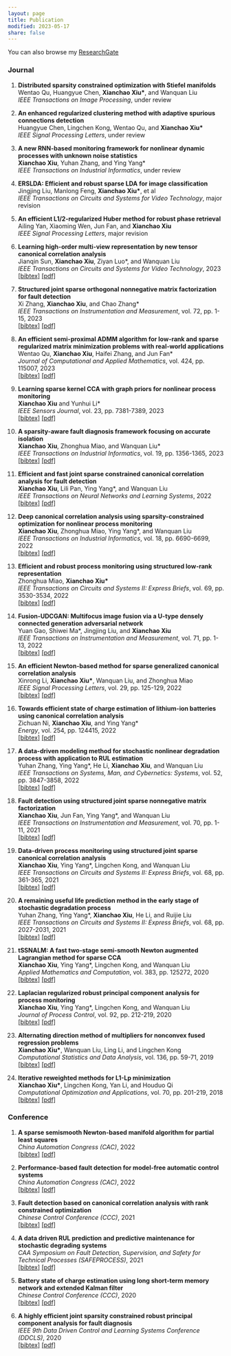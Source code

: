 ```yaml
---
layout: page
title: Publication
modified: 2023-05-17 
share: false
---
```


You can also browse my <a href="https://www.researchgate.net/profile/Xianchao-Xiu" target="_blank" style="text-decoration:underline;">ResearchGate</a>


### Journal

<style>
.biblist { }

/* The item */
.biblist li { }

/* You can define custom styles for plstyle field here. */


/*************************************
   The box that contain BibTeX code
 *************************************/
div.noshow { display: none; }
div.bibtex {
  margin-right: 0%;
  margin-top: 1.2em;
  margin-bottom: 1.3em;
  border: 1px solid silver;
  padding: 0.3em 0.5em;
  background: #eeeeee;
}
div.bibtex pre { font-size: 75%; overflow: auto;  width: 100%; }
</style>

<script>
function toggleBibtex(articleid) {
  var bib = document.getElementById('bib_'+articleid);
  if (bib) {
    if(bib.className.indexOf('bibtex') != -1) {
    bib.className.indexOf('noshow') == -1?bib.className = 'bibtex noshow':bib.className = 'bibtex';
    }
  } else {
    return;
  }
}
</script>


<ol class="biblist">
   

   
 
   

<!-- Item: xiu2023 -->
<li ><p>
<b>Distributed sparsity constrained optimization with Stiefel manifolds</b><br>
Wentao Qu, Huangyue Chen, <b>Xianchao Xiu*</b>, and Wanquan Liu<br>
<i>IEEE Transactions on Image Processing</i>,
under review<br>
</p>
</li>
   
   
   
<!-- Item: xiu2023 -->
<li ><p>
<b>An enhanced regularized clustering method with adaptive spurious connections detection</b><br>
Huangyue Chen, Lingchen Kong, Wentao Qu, and <b>Xianchao Xiu*</b><br>
<i>IEEE Signal Processing Letters</i>,
under review<br>
</p>
</li>
   
   
   
<!-- Item: xiu2023 -->
<li ><p>
<b>A new RNN-based monitoring framework for nonlinear dynamic processes with unknown noise statistics</b><br>
<b>Xianchao Xiu</b>, Yuhan Zhang, and Ying Yang*<br>
<i>IEEE Transactions on Industrial Informatics</i>,
under review<br>
</p>
</li>
   
 
   

<!-- Item: xiu2023 -->
<li ><p>
<b>ERSLDA: Efficient and robust sparse LDA for image classification</b><br>
Jingjing Liu, Manlong Feng, <b>Xianchao Xiu*</b>, et al<br>
<i>IEEE Transactions on Circuits and Systems for Video Technology</i>,
major revision<br>
</p>
</li>   
  
  
<!-- Item: xiu2023 -->
<li ><p>
<b>An efficient L1/2-regularized Huber method for robust phase retrieval</b><br>
Ailing Yan, Xiaoming Wen, Jun Fan, and <b>Xianchao Xiu</b><br>
<i>IEEE Signal Processing Letters</i>,
major revision<br>
</p>
</li>
    
   
<!-- Item: xiu2023leanring -->
<li ><p>
<b>Learning high-order multi-view representation by new tensor canonical correlation analysis</b><br>
Jianqin Sun, <b>Xianchao Xiu</b>, Ziyan Luo*, and Wanquan Liu<br>
<i>IEEE Transactions on Circuits and Systems for Video Technology</i>,
2023<br>
<a href="javascript:toggleBibtex('xiu2023leanring')" class="textlink">[bibtex]</a>
<a href="../publications/2023-TCSVT.pdf" class="textlink" target="_blank">[pdf]</a>
</p>
<div id="bib_xiu2023leanring" class="bibtex noshow">
<pre>
@article{xiu2023leanring,
  title={Learning high-order multi-view representation by new tensor canonical correlation analysis},
  author={Sun, Jianqin and Xiu, Xianchao and Luo, Ziyan and Liu, Wanquan},
  journal={IEEE Transactions on Circuits and Systems for Video Technology},
  year={2023},
  publisher={IEEE}
}
</pre></div>
</li>
   
   
  
   
   


<!-- Item: zhang2023structured -->
<li ><p>
<b>Structured joint sparse orthogonal nonnegative matrix factorization for fault detection</b><br>
Xi Zhang, <b>Xianchao Xiu</b>, and Chao Zhang*<br>
<i>IEEE Transactions on Instrumentation and Measurement</i>,
vol. 72,
pp. 1-15,
2023<br>
<a href="javascript:toggleBibtex('zhang2023structured')" class="textlink">[bibtex]</a>
<a href="../publications/2023-TIM.pdf" class="textlink" target="_blank">[pdf]</a>
</p>
<div id="bib_zhang2023structured" class="bibtex noshow">
<pre>
@article{zhang2023structured,
  title={Structured joint sparse orthogonal nonnegative matrix factorization for fault detection},
  author={Zhang, Xi and Xiu, Xianchao and Zhang, Chao},
  journal={IEEE Transactions on Instrumentation and Measurement},
  volume={72},
  pages={1--15},
  year={2023},
  publisher={IEEE}
}
</pre></div>
</li>
   

<!-- Item: qu2023efficient -->
<li ><p>
<b>An efficient semi-proximal ADMM algorithm for low-rank and sparse regularized matrix minimization problems with real-world applications </b><br>
Wentao Qu, <b>Xianchao Xiu</b>, Haifei Zhang, and Jun Fan*<br>
<i>Journal of Computational and Applied Mathematics</i>,
vol. 424,
pp. 115007,
2023<br>
<a href="javascript:toggleBibtex('qu2023efficient')" class="textlink">[bibtex]</a>
<a href="../publications/2023-JCAM.pdf" class="textlink" target="_blank">[pdf]</a>
</p>
<div id="bib_qu2023efficient" class="bibtex noshow">
<pre>
@article{qu2023efficient,
  title={An efficient semi-proximal ADMM algorithm for low-rank and sparse regularized matrix minimization problems with real-world applications},
  author={Qu, Wentao and Xiu, Xianchao and Zhang, Haifei and Fan, Jun},
  journal={Journal of Computational and Applied Mathematics},
  volume={424},
  pages={115007},
  year={2023},
  publisher={Elsevier}
}
</pre></div>
</li>
   

 
   
   
<!-- Item: xiu2023learning -->
<li ><p>
<b>Learning sparse kernel CCA with graph priors for nonlinear process monitoring</b><br>
<b>Xianchao Xiu</b> and Yunhui Li*<br>
<i>IEEE Sensors Journal</i>,
vol. 23,
pp. 7381-7389,
2023<br>
<a href="javascript:toggleBibtex('xiu2023learning')" class="textlink">[bibtex]</a>
<a href="../publications/2023-JSEN.pdf" class="textlink" target="_blank">[pdf]</a>
</p>
<div id="bib_xiu2023learning" class="bibtex noshow">
<pre>
@article{xiu2023learning,
  title={Learning sparse kernel CCA with graph priors for nonlinear process monitoring},
  author={Xiu, Xianchao and Li, Yunhui},
  journal={IEEE Sensors Journal},
  volume={23},
  number={7},
  pages={7381--7389},
  year={2023},
  publisher={IEEE}
}
</pre></div>
</li> 
   

   
   
<!-- Item: xiu2022sparsity -->
<li ><p>
<b>A sparsity-aware fault diagnosis framework focusing on accurate isolation</b><br>
<b>Xianchao Xiu</b>, Zhonghua Miao, and Wanquan Liu*<br>
<i>IEEE Transactions on Industrial Informatics</i>,
vol. 19,
pp. 1356-1365,
2023<br>
<a href="javascript:toggleBibtex('xiu2022sparsity')" class="textlink">[bibtex]</a>
<a href="../publications/2023-TII.pdf" class="textlink" target="_blank">[pdf]</a>
</p>
<div id="bib_xiu2022sparsity" class="bibtex noshow">
<pre>
@article{xiu2022sparsity,
  title={A sparsity-aware fault diagnosis framework focusing on accurate isolation},
  author={Xiu, Xianchao and Miao, Zhonghua and Liu, Wanquan},
  journal={IEEE Transactions on Industrial Informatics},
  volume={19},
  number={2},
  pages={1356--1365},
  year={2023},
  publisher={IEEE}
}
</pre></div>
</li>
   
  
   
<!-- Item: xiu2022efficient -->
<li ><p>
<b>Efficient and fast joint sparse constrained canonical correlation analysis for fault detection</b><br>
<b>Xianchao Xiu</b>, Lili Pan, Ying Yang*, and Wanquan Liu<br>
<i>IEEE Transactions on Neural Networks and Learning Systems</i>,
2022<br>
<a href="javascript:toggleBibtex('xiu2022efficient')" class="textlink">[bibtex]</a>
<a href="../publications/2022-TNNLS.pdf" class="textlink" target="_blank">[pdf]</a>
</p>
<div id="bib_xiu2022efficient" class="bibtex noshow">
<pre>
@article{xiu2022efficient,
  title={Efficient and Fast Joint Sparse Constrained Canonical Correlation Analysis for Fault Detection},
  author={Xiu, Xianchao and Pan, Lili and Yang, Ying and Liu, Wanquan},
  journal={IEEE Transactions on Neural Networks and Learning Systems},
  year={2022},
  publisher={IEEE}
}
</pre></div>
</li>
   
   
   
<!-- Item: xiu2021deep -->
<li ><p>
<b>Deep canonical correlation analysis using sparsity-constrained optimization for nonlinear process monitoring</b><br>
<b>Xianchao Xiu</b>, Zhonghua Miao, Ying Yang*, and Wanquan Liu<br>
<i>IEEE Transactions on Industrial Informatics</i>,
vol. 18,
pp. 6690-6699,
2022<br>
<a href="javascript:toggleBibtex('xiu2021deep')" class="textlink">[bibtex]</a>
<a href="../publications/2022-TII.pdf" class="textlink" target="_blank">[pdf]</a>
</p>
<div id="bib_xiu2021deep" class="bibtex noshow">
<pre>
@article{xiu2021deep,
  title={Deep canonical correlation analysis using sparsity-constrained optimization for nonlinear process monitoring},
  author={Xiu, Xianchao and Miao, Zhonghua and Yang, Ying and Liu, Wanquan},
  journal={IEEE Transactions on Industrial Informatics},
  volume={18},
  number={10},
  pages={6690--6699},
  year={2022},
  publisher={IEEE}
}
</pre></div>
</li>
   

   
<!-- Item: miao2022efficient -->
<li ><p>
<b>Efficient and robust process monitoring using structured low-rank representation</b><br>
Zhonghua Miao, <b>Xianchao Xiu*</b><br>
<i>IEEE Transactions on Circuits and Systems II: Express Briefs</i>,
vol. 69,
pp. 3530-3534,
2022<br>
<a href="javascript:toggleBibtex('miao2022efficient')" class="textlink">[bibtex]</a>
<a href="../publications/2022-TCSII.pdf" class="textlink" target="_blank">[pdf]</a>
</p>
<div id="bib_miao2022efficient" class="bibtex noshow">
<pre>
@article{miao2022efficient,
  title={Efficient and robust process monitoring using structured low-rank representation},
  author={Miao, Zhonghua and Xiu, Xianchao},
  journal={IEEE Transactions on Circuits and Systems II: Express Briefs},
  volume={69},
  number={8},
  pages={3530--3534},
  year={2022},
  publisher={IEEE}
}
</pre></div>
</li>
   
   
<!-- Item: gao2022fusion -->
<li ><p>
<b>Fusion-UDCGAN: Multifocus image fusion via a U-type densely connected generation adversarial network</b><br>
Yuan Gao, Shiwei Ma*, Jingjing Liu, and <b>Xianchao Xiu</b><br>
<i>IEEE Transactions on Instrumentation and Measurement</i>,
vol. 71,
pp. 1-13,
2022<br>
<a href="javascript:toggleBibtex('gao2022fusion')" class="textlink">[bibtex]</a>
<a href="../publications/2022-TIM.pdf" class="textlink" target="_blank">[pdf]</a>
</p>
<div id="bib_gao2022fusion" class="bibtex noshow">
<pre>
@article{gao2022fusion,
  title={Fusion-UDCGAN: Multifocus image fusion via a U-type densely connected generation adversarial network},
  author={Gao, Yuan and Ma, Shiwei and Liu, Jingjing and Xiu, Xianchao},
  journal={IEEE Transactions on Instrumentation and Measurement},
  volume={71},
  pages={1-13},
  year={2022},
  publisher={IEEE}
}
</pre></div>
</li>
   
   
<!-- Item: li2021efficient -->
<li ><p>
<b>An efficient Newton-based method for sparse generalized canonical correlation analysis</b><br>
Xinrong Li, <b>Xianchao Xiu*</b>, Wanquan Liu, and Zhonghua Miao<br>
<i>IEEE Signal Processing Letters</i>,
vol. 29,
pp. 125-129,
2022<br>
<a href="javascript:toggleBibtex('li2021efficient')" class="textlink">[bibtex]</a>
<a href="../publications/2022-SPL.pdf" class="textlink" target="_blank">[pdf]</a>
</p>
<div id="bib_li2021efficient" class="bibtex noshow">
<pre>
@article{li2021efficient,
  title={An efficient Newton-based method for sparse generalized canonical correlation analysis},
  author={Li, Xinrong and Xiu, Xianchao and Liu, Wanquan and Miao, Zhonghua},
  journal={IEEE Signal Processing Letters},
  volume={29},
  pages={125--129},
  year={2022},
  publisher={IEEE}
}
</pre></div>
</li>
  
   
 
<!-- Item: ni2022towards -->
<li ><p>
<b>Towards efficient state of charge estimation of lithium-ion batteries using canonical correlation analysis</b><br>
Zichuan Ni, <b>Xianchao Xiu</b>, and Ying Yang*<br>
<i>Energy</i>,
vol. 254,
pp. 124415,
2022<br>
<a href="javascript:toggleBibtex('ni2022towards')" class="textlink">[bibtex]</a>
<a href="../publications/2022-Energy.pdf" class="textlink" target="_blank">[pdf]</a>
</p>
<div id="bib_ni2022towards" class="bibtex noshow">
<pre>
@article{ni2022towards,
  title={Towards efficient state of charge estimation of lithium-ion batteries using canonical correlation analysis},
  author={Ni, Zichuan and Xiu, Xianchao and Yang, Ying},
  journal={Energy},
  volume={254},
  pages={124415},
  year={2022},
  publisher={Elsevier}
}
</pre></div>
</li>


  
<!-- Item: zhang2021data -->
<li ><p>
<b>A data-driven modeling method for stochastic nonlinear degradation process with application to RUL estimation</b><br>
Yuhan Zhang, Ying Yang*, He Li, <b>Xianchao Xiu</b>, and Wanquan Liu<br>
<i>IEEE Transactions on Systems, Man, and Cybernetics: Systems</i>,
vol. 52,
pp. 3847-3858,
2022<br>
<a href="javascript:toggleBibtex('zhang2021data')" class="textlink">[bibtex]</a>
<a href="../publications/2022-TSMC.pdf" class="textlink" target="_blank">[pdf]</a>
</p>
<div id="bib_ni2022towards" class="bibtex noshow">
<pre>
@article{zhang2021data,
  title={A data-driven modeling method for stochastic nonlinear degradation process with application to RUL estimation},
  author={Zhang, Yuhan and Yang, Ying and Li, He and Xiu, Xianchao and Liu, Wanquan},
  journal={IEEE Transactions on Systems, Man, and Cybernetics: Systems},
  volume={52},
  number={6},
  pages={3847--3858},
  year={2022},
  publisher={IEEE}
}
</pre></div>
</li>
   
   
   
<!-- Item: xiu2021fault -->
<li ><p>
<b>Fault detection using structured joint sparse nonnegative matrix factorization</b><br>
<b>Xianchao Xiu</b>, Jun Fan, Ying Yang*, and Wanquan Liu<br>
<i>IEEE Transactions on Instrumentation and Measurement</i>,
vol. 70,
pp. 1-11,
2021<br>
<a href="javascript:toggleBibtex('xiu2021fault')" class="textlink">[bibtex]</a>
<a href="../publications/2021-TIM.pdf" class="textlink" target="_blank">[pdf]</a>
</p>
<div id="bib_xiu2021fault" class="bibtex noshow">
<pre>
@article{xiu2021fault,
  title={Fault detection using structured joint sparse nonnegative matrix factorization},
  author={Xiu, Xianchao and Fan, Jun and Yang, Ying and Liu, Wanquan},
  journal={IEEE Transactions on Instrumentation and Measurement},
  volume={70},
  pages={1--11},
  year={2021},
  publisher={IEEE}
}
</pre></div>
</li>
   
   
   
<!-- Item: xiu2021data -->
<li ><p>
<b>Data-driven process monitoring using structured joint sparse canonical correlation analysis</b><br>
<b>Xianchao Xiu</b>, Ying Yang*, Lingchen Kong, and Wanquan Liu<br>
<i>IEEE Transactions on Circuits and Systems II: Express Briefs</i>,
vol. 68,
pp. 361-365,
2021<br>
<a href="javascript:toggleBibtex('xiu2021data')" class="textlink">[bibtex]</a>
<a href="../publications/2021-TCSIIa.pdf" class="textlink" target="_blank">[pdf]</a>
</p>
<div id="bib_xiu2021data" class="bibtex noshow">
<pre>
@article{xiu2021data,
  title={Data-driven process monitoring using structured joint sparse canonical correlation analysis},
  author={Xiu, Xianchao and Yang, Ying and Kong, Lingchen and Liu, Wanquan},
  journal={IEEE Transactions on Circuits and Systems II: Express Briefs},
  volume={68},
  number={1},
  pages={361--365},
  year={2021},
  publisher={IEEE}
}
</pre></div>
</li>
   
   
   
<!-- Item: zhang2020remaining -->
<li ><p>
<b>A remaining useful life prediction method in the early stage of stochastic degradation process</b><br>
Yuhan Zhang, Ying Yang*, <b>Xianchao Xiu</b>, He Li, and Ruijie Liu<br>
<i>IEEE Transactions on Circuits and Systems II: Express Briefs</i>,
vol. 68,
pp. 2027-2031,
2021<br>
<a href="javascript:toggleBibtex('zhang2020remaining')" class="textlink">[bibtex]</a>
<a href="../publications/2021-TCSIIb.pdf" class="textlink" target="_blank">[pdf]</a>
</p>
<div id="bib_zhang2020remaining" class="bibtex noshow">
<pre>
@article{zhang2020remaining,
  title={A remaining useful life prediction method in the early stage of stochastic degradation process},
  author={Zhang, Yuhan and Yang, Ying and Xiu, Xianchao and Li, He and Liu, Ruijie},
  journal={IEEE Transactions on Circuits and Systems II: Express Briefs},
  volume={68},
  number={6},
  pages={2027--2031},
  year={2021},
  publisher={IEEE}
}
</pre></div>
</li>
   
  
   
   
   
<!-- Item: xiu2020tssnalm -->
<li ><p>
<b>tSSNALM: A fast two-stage semi-smooth Newton augmented Lagrangian method for sparse CCA</b><br>
<b>Xianchao Xiu</b>, Ying Yang*, Lingchen Kong, and Wanquan Liu<br>
<i>Applied Mathematics and Computation</i>,
vol. 383,
pp. 125272,
2020<br>
<a href="javascript:toggleBibtex('xiu2020tssnalm')" class="textlink">[bibtex]</a>
<a href="../publications/2020-AMC.pdf" class="textlink" target="_blank">[pdf]</a>
</p>
<div id="bib_xiu2020tssnalm" class="bibtex noshow">
<pre>
@article{xiu2020tssnalm,
  title={tSSNALM: A fast two-stage semi-smooth Newton augmented Lagrangian method for sparse CCA},
  author={Xiu, Xianchao and Yang, Ying and Kong, Lingchen and Liu, Wanquan},
  journal={Applied Mathematics and Computation},
  volume={383},
  pages={125272},
  year={2020},
  publisher={Elsevier}
}
</pre></div>
</li>
   
   

<!-- Item: xiu2020laplacian -->
<li ><p>
<b>Laplacian regularized robust principal component analysis for process monitoring</b><br>
<b>Xianchao Xiu</b>, Ying Yang*, Lingchen Kong, and Wanquan Liu<br>
<i>Journal of Process Control</i>,
vol. 92,
pp. 212-219,
2020<br>
<a href="javascript:toggleBibtex('xiu2020laplacian')" class="textlink">[bibtex]</a>
<a href="../publications/2020-JPC.pdf" class="textlink" target="_blank">[pdf]</a>
</p>
<div id="bib_xiu2020laplacian" class="bibtex noshow">
<pre>
@article{xiu2020laplacian,
  title={Laplacian regularized robust principal component analysis for process monitoring},
  author={Xiu, Xianchao and Yang, Ying and Kong, Lingchen and Liu, Wanquan},
  journal={Journal of Process Control},
  volume={92},
  pages={212-219},
  year={2020},
  publisher={Elsevier}
}
</pre></div>
</li>
   
   
   
<!-- Item: xiu2019alternating -->
<li ><p>
<b>Alternating direction method of multipliers for nonconvex fused regression problems</b><br>
<b>Xianchao Xiu*</b>, Wanquan Liu, Ling Li, and Lingchen Kong<br>
<i>Computational Statistics and Data Analysis</i>,
vol. 136,
pp. 59-71,
2019<br>
<a href="javascript:toggleBibtex('xiu2019alternating')" class="textlink">[bibtex]</a>
<a href="../publications/2019-CSDA.pdf" class="textlink" target="_blank">[pdf]</a>
</p>
<div id="bib_xiu2019alternating" class="bibtex noshow">
<pre>
@article{xiu2019alternating,
  title={Alternating direction method of multipliers for nonconvex fused regression problems},
  author={Xiu, Xianchao and Liu, Wanquan and Li, Ling and Kong, Lingchen},
  journal={Computational Statistics \& Data Analysis},
  volume={136},
  pages={59--71},
  year={2019},
  publisher={Elsevier}
}
</pre></div>
</li>   
   
   
   
<!-- Item: xiu2018iterative -->
<li ><p>
<b>Iterative reweighted methods for L1-Lp minimization</b><br>
<b>Xianchao Xiu*</b>, Lingchen Kong, Yan Li, and Houduo Qi<br>
<i>Computational Optimization and Applications</i>,
vol. 70,
pp. 201-219,
2018<br>
<a href="javascript:toggleBibtex('xiu2018iterative')" class="textlink">[bibtex]</a>
<a href="../publications/2018-COAP.pdf" class="textlink" target="_blank">[pdf]</a>
</p>
<div id="bib_xiu2018iterative" class="bibtex noshow">
<pre>
@article{xiu2018iterative,
  title={Iterative reweighted methods for L1-Lp minimization},
  author={Xiu, Xianchao and Kong, Lingchen and Li, Yan and Qi, Houduo},
  journal={Computational Optimization and Applications},
  volume={70},
  number={1},
  pages={201--219},
  year={2018},
  publisher={Springer}
}
</pre></div>
</li>   
   

   
</ol>


### Conference


<style>
.biblist { }

/* The item */
.biblist li { }

/* You can define custom styles for plstyle field here. */


/*************************************
   The box that contain BibTeX code
 *************************************/
div.noshow { display: none; }
div.bibtex {
  margin-right: 0%;
  margin-top: 1.2em;
  margin-bottom: 1.3em;
  border: 1px solid silver;
  padding: 0.3em 0.5em;
  background: #eeeeee;
}
div.bibtex pre { font-size: 75%; overflow: auto;  width: 100%; }
</style>

<script>
function toggleBibtex(articleid) {
  var bib = document.getElementById('bib_'+articleid);
  if (bib) {
    if(bib.className.indexOf('bibtex') != -1) {
    bib.className.indexOf('noshow') == -1?bib.className = 'bibtex noshow':bib.className = 'bibtex';
    }
  } else {
    return;
  }
}
</script>


<ol class="biblist">
   
  
   
<li ><p>
<b>A sparse semismooth Newton-based manifold algorithm for partial least squares</b><br>
<i>China Automation Congress (CAC)</i>,
2022<br>
<a href="javascript:toggleBibtex('xiu2022sparse')" class="textlink">[bibtex]</a>
<a href="../conferences/2022-CAC.pdf" class="textlink" target="_blank">[pdf]</a>
</p>
<div id="bib_xiu2022sparse" class="bibtex noshow">
<pre>
@inproceedings{xiu2022sparse,
  title={A Sparse Semismooth Newton-Based Manifold Algorithm for Partial Least Squares},
  author={Xiu, Xianchao and Liu, Ruijie and Miao, Zhonghua},
  booktitle={2022 China Automation Congress (CAC)},
  pages={4345--4349},
  year={2022},
  organization={IEEE}
}
</pre></div>
</li>
   
   
   
<li ><p>
<b>Performance-based fault detection for model-free automatic control systems</b><br>
<i>China Automation Congress (CAC)</i>,
2022<br>
<a href="javascript:toggleBibtex('liu2022performance')" class="textlink">[bibtex]</a>
<a href="../conferences/2022-CAC2.pdf" class="textlink" target="_blank">[pdf]</a>
</p>
<div id="bib_liu2022performance" class="bibtex noshow">
<pre>
@inproceedings{liu2022performance,
  title={Performance-Based Fault Detection for Model-Free Automatic Control Systems},
  author={Liu, Ruijie and Xiu, Xianchao and Tian, Engang},
  booktitle={2022 China Automation Congress (CAC)},
  pages={6092--6097},
  year={2022},
  organization={IEEE}
}
</pre></div>
</li>
   
 
<li ><p>
<b>Fault detection based on canonical correlation analysis with rank constrained optimization</b><br>
<i>Chinese Control Conference (CCC)</i>,
2021<br>
<a href="javascript:toggleBibtex('zhang2021fault')" class="textlink">[bibtex]</a>
<a href="../conferences/2021-CCC.pdf" class="textlink" target="_blank">[pdf]</a>
</p>
<div id="bib_zhang2021fault" class="bibtex noshow">
<pre>
@inproceedings{zhang2021fault,
  title={Fault Detection Based on Canonical Correlation Analysis with Rank Constrained Optimization},
  author={Zhang, Yuhan and Xiu, Xianchao and Yang, Ying and Liu, Wanquan},
  booktitle={2021 40th Chinese Control Conference (CCC)},
  pages={4333--4338},
  year={2021},
  organization={IEEE}
}
</pre></div>
</li>
   

   
   
<li ><p>
<b>A data driven RUL prediction and predictive maintenance for stochastic degrading systems</b><br>
<i>CAA Symposium on Fault Detection, Supervision, and Safety for Technical Processes (SAFEPROCESS)</i>,
2021<br>
<a href="javascript:toggleBibtex('zhang2021data')" class="textlink">[bibtex]</a>
<a href="../conferences/2021-SAFEPROCESS.pdf" class="textlink" target="_blank">[pdf]</a>
</p>
<div id="bib_zhang2021data" class="bibtex noshow">
<pre>
@inproceedings{zhang2021data,
  title={A Data Driven RUL Prediction and Predictive Maintenance for Stochastic Degrading Systems},
  author={Zhang, Yuhan and Xiu, Xianchao and Yang, Ying},
  booktitle={2021 CAA Symposium on Fault Detection, Supervision, and Safety for Technical Processes (SAFEPROCESS)},
  pages={1--5},
  year={2021},
  organization={IEEE}
}
</pre></div>
</li>
   
   
   
<li ><p>
<b>Battery state of charge estimation using long short-term memory network and extended Kalman filter</b><br>
<i>Chinese Control Conference (CCC)</i>,
2020<br>
<a href="javascript:toggleBibtex('ni2020battery')" class="textlink">[bibtex]</a>
<a href="../conferences/2020-CCC.pdf" class="textlink" target="_blank">[pdf]</a>
</p>
<div id="bib_ni2020battery" class="bibtex noshow">
<pre>
@inproceedings{ni2020battery,
  title={Battery State of Charge Estimation Using Long Short-Term Memory Network and Extended Kalman Filter},
  author={Ni, Zichuan and Yang, Ying and Xiu, Xianchao},
  booktitle={2020 39th Chinese Control Conference (CCC)},
  pages={5778--5783},
  year={2020},
  organization={IEEE}
}
</pre></div>
</li>
   
   
  
 <li ><p>
<b>A highly efficient joint sparsity constrained robust principal component analysis for fault diagnosis</b><br>
<i>IEEE 9th Data Driven Control and Learning Systems Conference (DDCLS)</i>,
2020<br>
<a href="javascript:toggleBibtex('xiu2020highly')" class="textlink">[bibtex]</a>
<a href="../conferences/2020-DDCLS.pdf" class="textlink" target="_blank">[pdf]</a>
</p>
<div id="bib_xiu2020highly" class="bibtex noshow">
<pre>
@inproceedings{xiu2020highly,
  title={A Highly Efficient Joint Sparsity Constrained Robust Principal Component Analysis for Fault Diagnosis},
  author={Xiu, Xianchao and Yang, Ying and Kong, Lingchen and Liu, Wanquan},
  booktitle={2020 IEEE 9th Data Driven Control and Learning Systems Conference (DDCLS)},
  pages={36--41},
  year={2020},
  organization={IEEE}
}
</pre></div>
</li>  
   

   
</ol>
